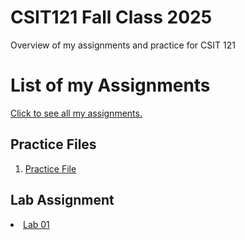 # CSIT121 Fall Class 2025
Overview of my assignments and practice for CSIT 121

<h1>List of my Assignments</h1>

<p><a href = "https://tyrannusexcle101.github.io/CSIT121/">Click to see all my assignments. </a></p>

<h2>Practice Files</h2>

<ol>
<li><a href = "Practice/demo.html">Practice File</a></li>
</ol>

<h2>Lab Assignment</h2>

</ol>
<li><a href = "Lab01/aboutme.html" target="_blank">Lab 01</la></li>
</ol>

